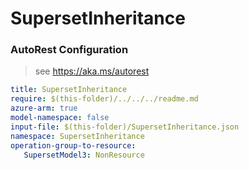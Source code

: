 # SupersetInheritance
### AutoRest Configuration
> see https://aka.ms/autorest

``` yaml
title: SupersetInheritance
require: $(this-folder)/../../../readme.md
azure-arm: true
model-namespace: false
input-file: $(this-folder)/SupersetInheritance.json
namespace: SupersetInheritance
operation-group-to-resource:
   SupersetModel3: NonResource
```
